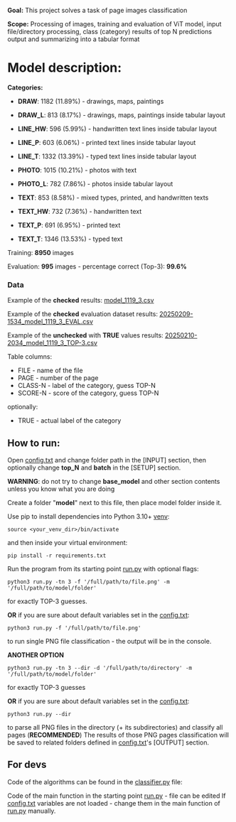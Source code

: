 **Goal:** This project solves a task of page images classification

**Scope:** Processing of images, training and evaluation of ViT model,
input file/directory processing, class (category) results of top N predictions output 
and summarizing into a tabular format 

# Model description:

**Categories:**

- **DRAW**:	1182	(11.89%)  - drawings, maps, paintings 

- **DRAW_L**:	813	(8.17%)   - drawings, maps, paintings inside tabular layout

- **LINE_HW**:	596	(5.99%)   - handwritten text lines inside tabular layout

- **LINE_P**:	603	(6.06%)   - printed text lines inside tabular layout

- **LINE_T**:	1332	(13.39%)  - typed text lines inside tabular layout

- **PHOTO**:	1015	(10.21%)  - photos with text

- **PHOTO_L**:	782	(7.86%)   - photos inside tabular layout

- **TEXT**:	853	(8.58%)   - mixed types, printed, and handwritten texts

- **TEXT_HW**:	732	(7.36%)   - handwritten text

- **TEXT_P**:	691	(6.95%)   - printed text

- **TEXT_T**:	1346	(13.53%)  - typed text

Training: **8950** images 

Evaluation:	**995** images - percentage correct (Top-3):  **99.6%**

### Data

Example of the **checked** results: [model_1119_3.csv](result%2Ftables%2Fmodel_1119_3.csv)

Example of the **checked** evaluation dataset results: [20250209-1534_model_1119_3_EVAL.csv](result/tables/20250209-1534_model_1119_3_EVAL.csv)

Example of the **unchecked** with **TRUE** values results: [20250210-2034_model_1119_3_TOP-3.csv](result/tables/20250210-2034_model_1119_3_TOP-3.csv)

Table columns:

- FILE - name of the file
- PAGE - number of the page
- CLASS-N - label of the category, guess TOP-N 
- SCORE-N - score of the category, guess TOP-N

optionally:
 
- TRUE - actual label of the category

## How to run:

Open [config.txt](config.txt) and change folder path in the \[INPUT\] section, then optionally change **top_N** and **batch** in the \[SETUP\] section.

**WARNING**: do not try to change **base_model** and other section contents unless you know what you are doing

Create a folder "**model**" next to this file, then place model folder inside it.  

Use pip to install dependencies into Python 3.10+ [venv](https://docs.python.org/3/library/venv.html):

    source <your_venv_dir>/bin/activate

and then inside your virtual environment:

    pip install -r requirements.txt

Run the program from its starting point [run.py](run.py) with optional flags:

    python3 run.py -tn 3 -f '/full/path/to/file.png' -m '/full/path/to/model/folder'

for exactly TOP-3 guesses. 

**OR** if you are sure about default variables set in the [config.txt](config.txt):

    python3 run.py -f '/full/path/to/file.png'


to run single PNG file classification - the output will be in the console. 

**ANOTHER OPTION**

    python3 run.py -tn 3 --dir -d '/full/path/to/directory' -m '/full/path/to/model/folder'

for exactly TOP-3 guesses

**OR** if you are sure about default variables set in the [config.txt](config.txt):

    python3 run.py --dir 

to parse all PNG files in the directory (+ its subdirectories) and classify all pages (**RECOMMENDED**)
The results of those PNG pages classification will be saved to related folders defined in [config.txt](config.txt)'s \[OUTPUT\] section.

## For devs

Code of the algorithms can be found in the [classifier.py](classifier.py) file:

Code of the main function in the starting point [run.py](run.py) - file can be edited 
If [config.txt](config.txt) variables are not loaded - change them in the main function of [run.py](run.py) manually.

